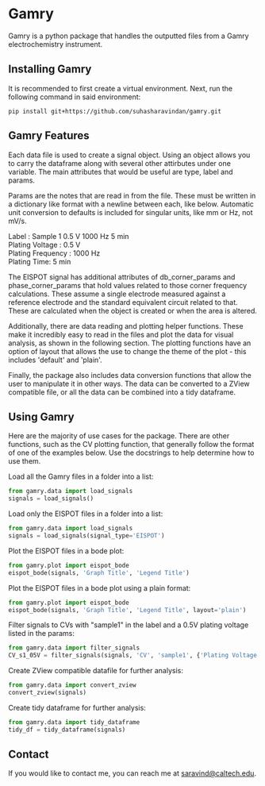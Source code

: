# Gamry
Gamry is a python package that handles the outputted files from a Gamry electrochemistry instrument.

## Installing Gamry
It is recommended to first create a virtual environment. Next, run the following command in said environment:

```console
pip install git+https://github.com/suhasharavindan/gamry.git
```

## Gamry Features
Each data file is used to create a signal object. Using an object allows you to carry the dataframe along with several other attirbutes under one variable. The main attributes that would be useful are type, label and params.

Params are the notes that are read in from the file. These must be written in a dictionary like format with a newline between each, like below. Automatic unit conversion to defaults is included for singular units, like mm or Hz, not mV/s.

Label : Sample 1 0.5 V 1000 Hz 5 min\
Plating Voltage : 0.5 V\
Plating Frequency : 1000 Hz\
Plating Time: 5 min

The EISPOT signal has additional attributes of db_corner_params and phase_corner_params that hold values related to those corner frequency calculations. These assume a single electrode measured against a reference electrode and the standard equivalent circuit related to that. These are calculated when the object is created or when the area is altered.

Additionally, there are data reading and plotting helper functions. These make it incredibly easy to read in the files and plot the data for visual analysis, as shown in the following section. The plotting functions have an option of layout that allows the use to change the theme of the plot - this includes 'default' and 'plain'.

Finally, the package also includes data conversion functions that allow the user to manipulate it in other ways. The data can be converted to a ZView compatible file, or all the data can be combined into a tidy dataframe.

## Using Gamry
Here are the majority of use cases for the package. There are other functions, such as the CV plotting function, that generally follow the format of one of the examples below. Use the docstrings to help determine how to use them.

Load all the Gamry files in a folder into a list:
 ```python
from gamry.data import load_signals
signals = load_signals()
```

Load only the EISPOT files in a folder into a list:
 ```python
from gamry.data import load_signals
signals = load_signals(signal_type='EISPOT')
```

Plot the EISPOT files in a bode plot:
 ```python
from gamry.plot import eispot_bode
eispot_bode(signals, 'Graph Title', 'Legend Title')
```

Plot the EISPOT files in a bode plot using a plain format:
 ```python
from gamry.plot import eispot_bode
eispot_bode(signals, 'Graph Title', 'Legend Title', layout='plain')
```

Filter signals to CVs with "sample1" in the label and a 0.5V plating voltage listed in the params:
 ```python
from gamry.data import filter_signals
CV_s1_05V = filter_signals(signals, 'CV', 'sample1', {'Plating Voltage':'0.5'})
```

Create ZView compatible datafile for further analysis:
 ```python
from gamry.data import convert_zview
convert_zview(signals)
```

Create tidy dataframe for further analysis:
 ```python
from gamry.data import tidy_dataframe
tidy_df = tidy_dataframe(signals)
```

## Contact
If you would like to contact me, you can reach me at saravind@caltech.edu.